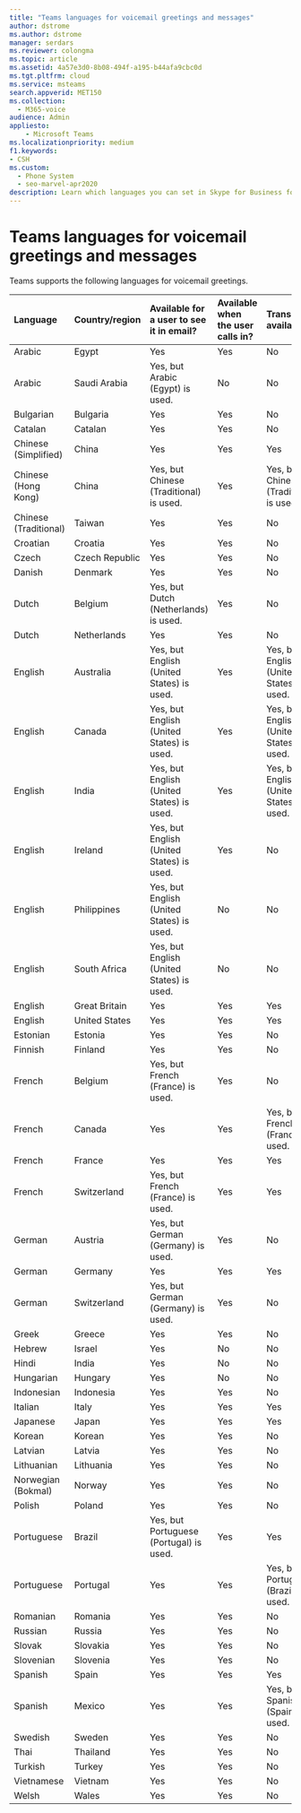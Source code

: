 ```yaml
---
title: "Teams languages for voicemail greetings and messages"
author: dstrome
ms.author: dstrome
manager: serdars
ms.reviewer: colongma
ms.topic: article
ms.assetid: 4a57e3d0-8b08-494f-a195-b44afa9cbc0d
ms.tgt.pltfrm: cloud
ms.service: msteams
search.appverid: MET150
ms.collection: 
  - M365-voice
audience: Admin
appliesto: 
    - Microsoft Teams
ms.localizationpriority: medium
f1.keywords:
- CSH
ms.custom: 
  - Phone System
  - seo-marvel-apr2020
description: Learn which languages you can set in Skype for Business for the default system messages and voicemail greetings.
---
```


# Teams languages for voicemail greetings and messages

Teams supports the following languages for voicemail greetings.
  


|Language  |Country/region |Available for a user to see it in email? |Available when the user calls in? |Transcription available?  |
|:-------------|:------------------|:--------------------------------------------|:-------------------------------------|:-----------------------------|
|Arabic        |Egypt              |Yes                                          |Yes                                   |No  |
|Arabic        |Saudi Arabia       |Yes, but Arabic (Egypt) is used.             |No                                    |No  |
|Bulgarian     |Bulgaria           |Yes                                          |Yes                                   |No  |
|Catalan       |Catalan            |Yes                                          |Yes                                   |No  |
|Chinese (Simplified)   |China     |Yes                                          |Yes                                   |Yes |
|Chinese (Hong Kong)    |China     |Yes, but Chinese (Traditional) is used.      |Yes                                   |Yes, but Chinese (Traditional) is used. |
|Chinese (Traditional)  |Taiwan    |Yes                                          |Yes                                   |No  |
|Croatian      |Croatia            |Yes                                          |Yes                                   |No  |
|Czech         |Czech Republic     |Yes                                          |Yes                                   |No  |
|Danish        |Denmark            |Yes                                          |Yes                                   |No  |
|Dutch         |Belgium            |Yes, but Dutch (Netherlands) is used.        |Yes                                   |No  |
|Dutch         |Netherlands        |Yes                                          |Yes                                   |No  |
|English       |Australia          |Yes, but English (United States) is used.    |Yes                                   |Yes, but English (United States) is used. |
|English       |Canada             |Yes, but English (United States) is used.    |Yes                                   |Yes, but English (United States) is used. |
|English       |India              |Yes, but English (United States) is used.    |Yes                                   |Yes, but English (United States) is used. |
|English       |Ireland            |Yes, but English (United States) is used.    |Yes                                   |No  |
|English       |Philippines        |Yes, but English (United States) is used.    |No                                    |No  |
|English       |South Africa       |Yes, but English (United States) is used.    |No                                    |No  |
|English       |Great Britain      |Yes                                          |Yes                                   |Yes |
|English       |United States      |Yes                                          |Yes                                   |Yes |
|Estonian      |Estonia            |Yes                                          |Yes                                   |No  |
|Finnish       |Finland            |Yes                                          |Yes                                   |No  |
|French        |Belgium            |Yes, but French (France) is used.            |Yes                                   |No  |
|French        |Canada             |Yes                                          |Yes                                   |Yes, but French (France) is used.   |
|French        |France             |Yes                                          |Yes                                   |Yes |
|French        |Switzerland        |Yes, but French (France) is used.            |Yes                                   |Yes |
|German        |Austria            |Yes, but German (Germany) is used.           |Yes                                   |No  |
|German        |Germany            |Yes                                          |Yes                                   |Yes |
|German        |Switzerland        |Yes, but German (Germany) is used.           |Yes                                   |No  |
|Greek         |Greece             |Yes                                          |Yes                                   |No  |
|Hebrew        |Israel             |Yes                                          |No                                    |No  |
|Hindi         |India              |Yes                                          |No                                    |No  |
|Hungarian     |Hungary            |Yes                                          |No                                    |No  |
|Indonesian    |Indonesia          |Yes                                          |Yes                                   |No  |
|Italian       |Italy              |Yes                                          |Yes                                   |Yes |
|Japanese      |Japan              |Yes                                          |Yes                                   |Yes |
|Korean        |Korean             |Yes                                          |Yes                                   |No  |
|Latvian       |Latvia             |Yes                                          |Yes                                   |No  |
|Lithuanian    |Lithuania          |Yes                                          |Yes                                   |No  |
|Norwegian (Bokmal)   |Norway      |Yes                                          |Yes                                   |No  |
|Polish        |Poland             |Yes                                          |Yes                                   |No  |
|Portuguese    |Brazil             |Yes, but Portuguese (Portugal) is used.      |Yes                                   |Yes |
|Portuguese    |Portugal           |Yes                                          |Yes                                   |Yes, but Portuguese (Brazil) is used.  |
|Romanian      |Romania            |Yes                                          |Yes                                   |No  |
|Russian       |Russia             |Yes                                          |Yes                                   |No  |
|Slovak        |Slovakia           |Yes                                          |Yes                                   |No  |
|Slovenian     |Slovenia           |Yes                                          |Yes                                   |No  |
|Spanish       |Spain              |Yes                                          |Yes                                   |Yes |
|Spanish       |Mexico             |Yes                                          |Yes                                   |Yes, but Spanish (Spain) is used.   |
|Swedish       |Sweden             |Yes                                          |Yes                                   |No  |
|Thai          |Thailand           |Yes                                          |Yes                                   |No  |
|Turkish       |Turkey             |Yes                                          |Yes                                   |No  |
|Vietnamese    |Vietnam            |Yes                                          |Yes                                   |No  |
|Welsh         |Wales              |Yes                                          |Yes                                   |No  |

 
